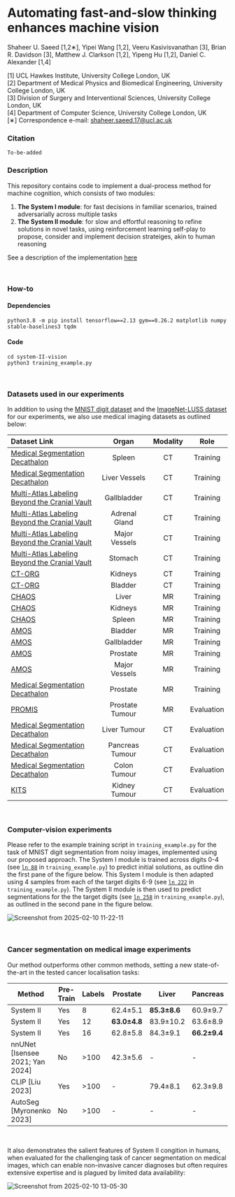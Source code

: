 # Automating fast-and-slow thinking enhances machine vision

Shaheer U. Saeed [1,2∗], Yipei Wang [1,2], Veeru Kasivisvanathan [3], Brian R. Davidson [3], Matthew J. Clarkson [1,2], Yipeng Hu [1,2], Daniel C. Alexander [1,4]

[1] UCL Hawkes Institute, University College London, UK <br/>
[2] Department of Medical Physics and Biomedical Engineering, University College London, UK <br/>
[3] Division of Surgery and Interventional Sciences, University College London, UK <br/>
[4] Department of Computer Science, University College London, UK <br/>
[∗] Correspondence e-mail: shaheer.saeed.17@ucl.ac.uk <br/>

### Citation

```
To-be-added
```

### Description

This repository contains code to implement a dual-process method for machine cognition, which consists of two modules: 

1) **The System I module**: for fast decisions in familiar scenarios, trained adversarially across multiple tasks
2) **The System II module**: for slow and effortful reasoning to refine solutions in novel tasks, using reinforcement learning self-play to propose, consider and implement decision strateiges, akin to human reasoning

See a description of the implementation [here](#computer-vision-experiments)

<br/>

### How-to

#### Dependencies
```
python3.8 -m pip install tensorflow==2.13 gym==0.26.2 matplotlib numpy stable-baselines3 tqdm
```

#### Code
```
cd system-II-vision
python3 training_example.py
```

<br/>


### Datasets used in our experiments

In addition to using the [MNIST digit dataset](https://www.tensorflow.org/datasets/catalog/mnist) and the [ImageNet-LUSS dataset](https://github.com/LUSSeg/ImageNet-S) for our experiments, we also use medical imaging datasets as outlined below:

| Dataset Link           | Organ    | Modality | Role |
| :---------------- | :------: | :----:   | :----: |
| [Medical Segmentation Decathalon](http://medicaldecathlon.com/)  |   Spleen   | CT | Training |
| [Medical Segmentation Decathalon](http://medicaldecathlon.com/)  |   Liver Vessels   | CT | Training |
| [Multi-Atlas Labeling Beyond the Cranial Vault](https://www.synapse.org/Synapse:syn3193805/wiki/89480)  |   Gallbladder   | CT | Training |
| [Multi-Atlas Labeling Beyond the Cranial Vault](https://www.synapse.org/Synapse:syn3193805/wiki/89480)  |   Adrenal Gland   | CT | Training |
| [Multi-Atlas Labeling Beyond the Cranial Vault](https://www.synapse.org/Synapse:syn3193805/wiki/89480)  |   Major Vessels   | CT | Training |
| [Multi-Atlas Labeling Beyond the Cranial Vault](https://www.synapse.org/Synapse:syn3193805/wiki/89480)  |   Stomach   | CT | Training |
| [CT-ORG](https://www.cancerimagingarchive.net/collection/ct-org/)  |   Kidneys   | CT | Training |
| [CT-ORG](https://www.cancerimagingarchive.net/collection/ct-org/)  |   Bladder   | CT | Training |
| [CHAOS](https://chaos.grand-challenge.org/)  |   Liver   | MR | Training |
| [CHAOS](https://chaos.grand-challenge.org/)  |   Kidneys   | MR | Training |
| [CHAOS](https://chaos.grand-challenge.org/)  |   Spleen   | MR | Training |
| [AMOS](https://amos22.grand-challenge.org/)  |   Bladder   | MR | Training |
| [AMOS](https://amos22.grand-challenge.org/)  |   Gallbladder   | MR | Training |
| [AMOS](https://amos22.grand-challenge.org/)  |   Prostate   | MR | Training |
| [AMOS](https://amos22.grand-challenge.org/)  |   Major Vessels   | MR | Training |
| [Medical Segmentation Decathalon](http://medicaldecathlon.com/)  |   Prostate   | MR | Training |
| [PROMIS](https://www.thelancet.com/journals/lancet/article/PIIS0140-6736(16)32401-1/fulltext)  |   Prostate Tumour   | MR | Evaluation |
| [Medical Segmentation Decathalon](http://medicaldecathlon.com/)  |   Liver Tumour   | CT | Evaluation |
| [Medical Segmentation Decathalon](http://medicaldecathlon.com/)  |   Pancreas Tumour   | CT | Evaluation |
| [Medical Segmentation Decathalon](http://medicaldecathlon.com/)  |   Colon Tumour   | CT | Evaluation |
| [KITS](https://kits-challenge.org/kits23/)  |   Kidney Tumour   | CT | Evaluation |


<br/>

### Computer-vision experiments

Please refer to the example training script in `training_example.py` for the task of MNIST digit segmentation from noisy images, implemented using our proposed approach. The System I module is trained across digits 0-4 (see [`ln 88`](training_example.py#L88) in `training_example.py`) to predict initial solutions, as outline din the first pane of the figure below. This System I module is then adapted using 4 samples from each of the target digits 6-9 (see [`ln 222`](training_example.py#L222) in `training_example.py`). The System II module is then used to predict segmentations for the the target digits (see [`ln 258`](training_example.py#L258) in `training_example.py`), as outlined in the second pane in the figure below.

![Screenshot from 2025-02-10 11-22-11](https://github.com/user-attachments/assets/9fb4e29f-7ec3-41a2-a7af-4f02cf3a53b1)

<br/>

### Cancer segmentation on medical image experiments

Our method outperforms other common methods, setting a new state-of-the-art in the tested cancer localisation tasks:

| Method                        | Pre-Train | Labels | Prostate       | Liver           | Pancreas       | Colon          | Kidney         |
|--------------------------------|-----------|--------|---------------|---------------|---------------|---------------|---------------|
| System II                     | Yes       | 8      | 62.4±5.1      | **85.3±8.6**  | 60.9±9.7      | **65.1±10.7** | **75.6±6.3**  |
| System II                     | Yes       | 12     | **63.0±4.8**  | 83.9±10.2     | 63.6±8.9      | 63.3±10.2     | 74.9±5.9      |
| System II                     | Yes       | 16     | 62.8±5.8      | 84.3±9.1      | **66.2±9.4**  | 64.7±11.0     | 74.1±6.2      |
| nnUNet [Isensee 2021; Yan 2024]                       | No        | >100   | 42.3±5.6      | -             | -             | -             | -             |
| CLIP   [Liu 2023]                       | Yes       | >100   | -             | 79.4±8.1      | 62.3±9.8      | 63.1±10.6     | -             |
| AutoSeg [Myronenko 2023]                      | No        | >100   | -             | -             | -             | -             | **76.4±5.5**  |

<br/>


It also demonstrates the salient features of System II congition in humans, when evaluated for the challenging task of cancer segmentation on medical images, which can enable non-invasive cancer diagnoses but often requires extensive expertise and is plagued by limited data availability:

![Screenshot from 2025-02-10 13-05-30](https://github.com/user-attachments/assets/a909a443-a69e-4cb9-8249-a4fd7e7a4f3e)

